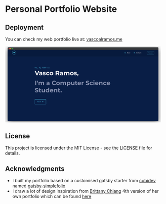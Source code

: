 # Personal Portfolio Website

## Deployment

You can check my web portfolio live at: [vascoalramos.me](https://vascoalramos.me)

![Portfolio Thumbnail](thumbnail.png)


## License

This project is licensed under the MIT License - see the [LICENSE](LICENSE) file for details.

## Acknowledgments

* I built my portfolio based on a customised gatsby starter from [cobidev](https://github.com/cobidev) named [gatsby-simplefolio](https://github.com/cobidev/gatsby-simplefolio)
* I draw a lot of design inspiration from [Brittany Chiang](https://github.com/bchiang7/) 4th version of her own portfolio which can be found [here](https://github.com/bchiang7/v4)